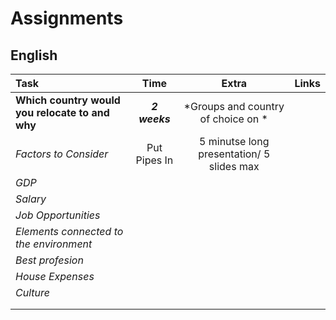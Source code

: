 # Assignments  

## English

| Task                                        | Time         | Extra                    | Links  |
| :--------------------------------              | :----------: | :-----------:            | ------:|
| **Which country would you relocate to and why**|  **_2 weeks_** |*Groups and country of choice on  * |        |
| _Factors to Consider_                          | Put Pipes In | 5 minutse long presentation/ 5 slides max|        |
|     _GDP_                                       |              |                                          |        |
|     _Salary_                                     |
|     _Job Opportunities_                          ||||
|     _Elements connected to the environment_     ||||
|     _Best profesion_                             ||||
|     _House Expenses_                             ||||
|     _Culture_                                    ||||
|                                                ||||
|                                                ||||
